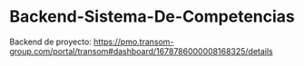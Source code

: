 # Backend-Sistema-De-Competencias
Backend de proyecto: https://pmo.transom-group.com/portal/transom#dashboard/1678786000008168325/details

